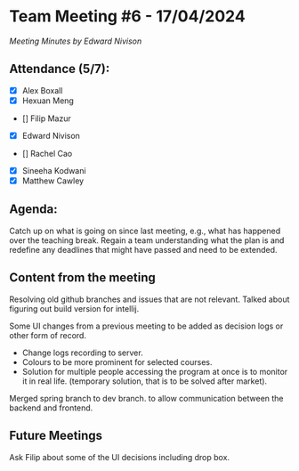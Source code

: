 # Team Meeting #6 - 17/04/2024

*Meeting Minutes by Edward Nivison*

## Attendance (5/7):

- [X] Alex Boxall
- [X] Hexuan Meng
- [] Filip Mazur
- [X] Edward Nivison
- [] Rachel Cao
- [X] Sineeha Kodwani
- [X] Matthew Cawley

## Agenda:

Catch up on what is going on since last meeting, e.g., what has happened over the teaching break. Regain a team understanding what the plan is and redefine any deadlines that might have passed and need to be extended.

## Content from the meeting

Resolving old github branches and issues that are not relevant.
Talked about figuring out build version for intellij. 

Some UI changes from a previous meeting to be added as decision logs or other form of record.
- Change logs recording to server.
- Colours to be more prominent for selected courses.
- Solution for multiple people accessing the program at once is to monitor it in real life. (temporary solution, that is to be solved after market).

Merged spring branch to dev branch. to allow communication between the backend and frontend.

## Future Meetings

Ask Filip about some of the UI decisions including drop box.

